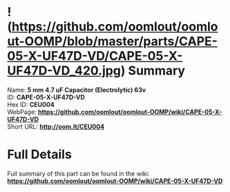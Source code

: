 
!(https://github.com/oomlout/oomlout-OOMP/blob/master/parts/CAPE-05-X-UF47D-VD/CAPE-05-X-UF47D-VD_420.jpg)
Summary
=================
  
Name: __5 mm 4.7 uF Capacitor (Electrolytic) 63v__    
ID: __CAPE-05-X-UF47D-VD__   
Hex ID: __CEU004__   
WebPage: __https://github.com/oomlout/oomlout-OOMP/wiki/CAPE-05-X-UF47D-VD__   
Short URL: __http://oom.lt/CEU004__   

Full Details
==========================
Full summary of this part can be found in the wiki:   
__https://github.com/oomlout/oomlout-OOMP/wiki/CAPE-05-X-UF47D-VD__    

